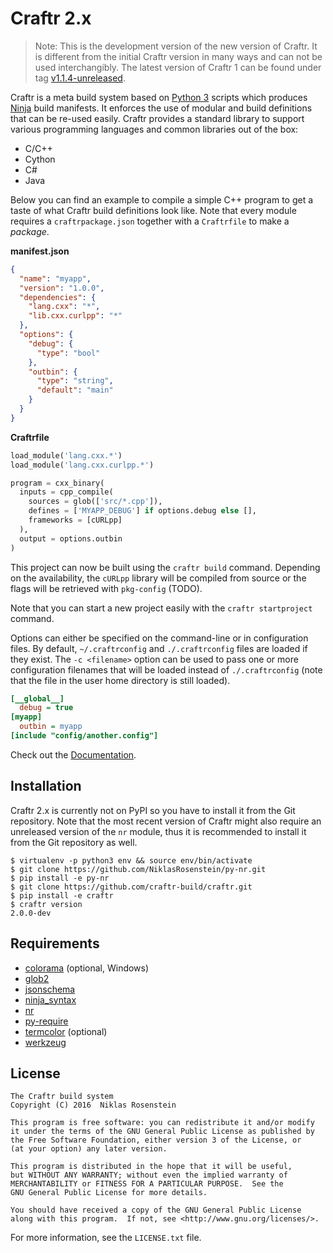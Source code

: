 # Craftr 2.x

> Note: This is the development version of the new version of Craftr. It is
> different from the initial Craftr version in many ways and can not be used
> interchangibly. The latest version of Craftr 1 can be found under tag
> [v1.1.4-unreleased](https://github.com/craftr-build/craftr/tree/v1.1.4-unreleased).

Craftr is a meta build system based on [Python 3] scripts which produces
[Ninja] build manifests. It enforces the use of modular and build definitions
that can be re-used easily. Craftr provides a standard library to support
various programming languages and common libraries out of the box:

- C/C++
- Cython
- C#
- Java

Below you can find an example to compile a simple C++ program to get a taste
of what Craftr build definitions look like. Note that every module requires a
`craftrpackage.json` together with a `Craftrfile` to make a *package*.

__manifest.json__

```json
{
  "name": "myapp",
  "version": "1.0.0",
  "dependencies": {
    "lang.cxx": "*",
    "lib.cxx.curlpp": "*"
  },
  "options": {
    "debug": {
      "type": "bool"
    },
    "outbin": {
      "type": "string",
      "default": "main"
    }
  }
}
```

__Craftrfile__

```python
load_module('lang.cxx.*')
load_module('lang.cxx.curlpp.*')

program = cxx_binary(
  inputs = cpp_compile(
    sources = glob(['src/*.cpp']),
    defines = ['MYAPP_DEBUG'] if options.debug else [],
    frameworks = [cURLpp]
  ),
  output = options.outbin
)
```

This project can now be built using the `craftr build` command. Depending on
the availability, the `cURLpp` library will be compiled from source or the
flags will be retrieved with `pkg-config` (TODO).

Note that you can start a new project easily with the `craftr startproject`
command.

Options can either be specified on the command-line or in configuration files.
By default, `~/.craftrconfig` and `./.craftrconfig` files are loaded if they
exist. The `-c <filename>` option can be used to pass one or more configuration
filenames that will be loaded instead of `./.craftrconfig` (note that the file
in the user home directory is still loaded).

```ini
[__global__]
  debug = true
[myapp]
  outbin = myapp
[include "config/another.config"]
```

Check out the [Documentation].

  [Ninja]: https://github.com/ninja-build/ninja
  [Python 3]: https://www.python.org/
  [Documentation]: doc

## Installation

Craftr 2.x is currently not on PyPI so you have to install it from the Git
repository. Note that the most recent version of Craftr might also require
an unreleased version of the `nr` module, thus it is recommended to install
it from the Git repository as well.

    $ virtualenv -p python3 env && source env/bin/activate
    $ git clone https://github.com/NiklasRosenstein/py-nr.git
    $ pip install -e py-nr
    $ git clone https://github.com/craftr-build/craftr.git
    $ pip install -e craftr
    $ craftr version
    2.0.0-dev

## Requirements

- [colorama](https://pypi.python.org/pypi/colorama) (optional, Windows)
- [glob2](https://pypi.python.org/pypi/glob2)
- [jsonschema](https://pypi.python.org/pypi/jsonschema)
- [ninja_syntax](https://pypi.python.org/pypi/ninja_syntax)
- [nr](https://pypi.python.org/pypi/nr)
- [py-require](https://pypi.python.org/pypi/py-require)
- [termcolor](https://pypi.python.org/pypi/termcolor) (optional)
- [werkzeug](https://pypi.python.org/pypi/werkzeug)

## License

    The Craftr build system
    Copyright (C) 2016  Niklas Rosenstein

    This program is free software: you can redistribute it and/or modify
    it under the terms of the GNU General Public License as published by
    the Free Software Foundation, either version 3 of the License, or
    (at your option) any later version.

    This program is distributed in the hope that it will be useful,
    but WITHOUT ANY WARRANTY; without even the implied warranty of
    MERCHANTABILITY or FITNESS FOR A PARTICULAR PURPOSE.  See the
    GNU General Public License for more details.

    You should have received a copy of the GNU General Public License
    along with this program.  If not, see <http://www.gnu.org/licenses/>.

For more information, see the `LICENSE.txt` file.